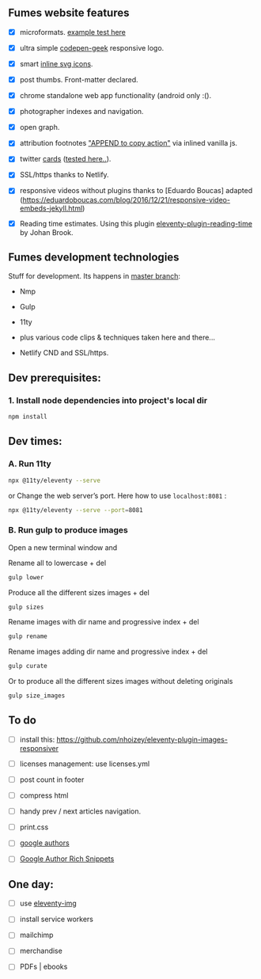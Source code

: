 ## Fumes website features

- [x] microformats. [example test here](https://search.google.com/structured-data/testing-tool#url=http%3A%2F%2Ffumes.junglestar.org%2Fstudies%2Fform)

- [x] ultra simple [codepen-geek](http://codepen.io/rokma/full/pJBXbg/) responsive logo.

- [x] smart [inline svg icons](https://github.com/eduardoboucas/eduardoboucas.github.io/tree/master/_includes/svg).

- [x] post thumbs. Front-matter declared.

- [x] chrome standalone web app functionality (android only :().

- [x] photographer indexes and navigation.

- [x] open graph.

- [x] attribution footnotes ["APPEND to copy action"](https://www.jitbit.com/alexblog/230-javascript-injecting-extra-info-to-copy-pasted-text/) via inlined vanilla js.

- [x] twitter [cards](https://github.com/merlos/jekyll-auto-image#example-using-twitter-cards) ([tested here..](https://cards-dev.twitter.com/validator)).

- [x] SSL/https thanks to Netlify.

- [x] responsive videos without plugins thanks to [Eduardo Boucas] adapted (https://eduardoboucas.com/blog/2016/12/21/responsive-video-embeds-jekyll.html)

- [x] Reading time estimates. Using this plugin [eleventy-plugin-reading-time](https://github.com/johanbrook/eleventy-plugin-reading-time) by Johan Brook.


## Fumes development technologies

Stuff for development. Its happens in [master branch](https://github.com/fumes/fumes11ty/):

- Nmp

- Gulp

- 11ty

- plus various code clips & techniques taken here and there...

- Netlify CND and SSL/https.


## Dev prerequisites:

### 1. Install node dependencies into project's local dir

```sh
npm install
```

## Dev times:

### A. Run 11ty

```sh
npx @11ty/eleventy --serve
```
or Change the web server’s port. Here how to use ```localhost:8081``` :

```sh
npx @11ty/eleventy --serve --port=8081
```




### B. Run gulp to produce images

Open a new terminal window and

Rename all to lowercase + del

```sh
gulp lower
```

Produce all the different sizes images + del

```sh
gulp sizes
```

Rename images with dir name and progressive index + del

```sh
gulp rename
```

Rename images adding dir name and progressive index + del

```sh
gulp curate
```

Or to produce all the different sizes images without deleting originals
```sh
gulp size_images
```

## To do

- [ ] install this: https://github.com/nhoizey/eleventy-plugin-images-responsiver

- [ ] licenses management: use licenses.yml

- [ ] post count in footer

- [ ] compress html

- [ ] handy prev / next articles navigation.

- [ ] print.css

- [ ] [google authors](http://milanaryal.com/2015/integrating-social-meta-tags-into-jekyll/#integrating-google-authorship-into-jekyll)

- [ ] [Google Author Rich Snippets](http://davidensinger.com/2013/05/setting-up-google-author-rich-snippets/)


## One day:

- [ ] use [eleventy-img](https://github.com/11ty/eleventy-img)
- [ ] install service workers

- [ ] mailchimp

- [ ] merchandise

- [ ] PDFs | ebooks
